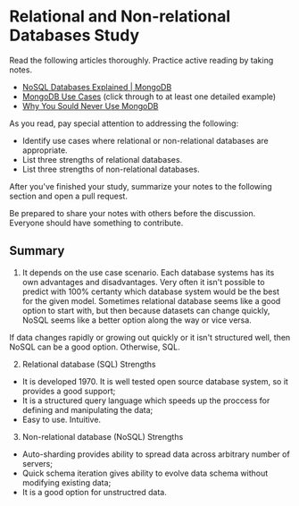 # Relational and Non-relational Databases Study

Read the following articles thoroughly. Practice active reading by taking notes.

-   [NoSQL Databases Explained | MongoDB](https://www.mongodb.com/nosql-explained)
-   [MongoDB Use Cases](http://docs.mongodb.org/ecosystem/use-cases/) (click
    through to at least one detailed example)
-   [Why You Sould Never Use MongoDB](http://www.sarahmei.com/blog/2013/11/11/why-you-should-never-use-mongodb/)

As you read, pay special attention to addressing the following:

-   Identify use cases where relational or non-relational databases are
    appropriate.
-   List three strengths of relational databases.
-   List three strengths of non-relational databases.

After you've finished your study, summarize your notes to the following section
and open a pull request.

Be prepared to share your notes with others before the discussion. Everyone
should have something to contribute.

## Summary

1. It depends on the use case scenario. Each database systems has its own advantages and disadvantages. Very often it isn't possible to predict with 100% certanty which database system would be the best for the given model. Sometimes relational database seems like a good option to start with, but then because datasets can change quickly, NoSQL seems like a better option along the way or vice versa.

If data changes rapidly or growing out quickly or it isn't structured well, then NoSQL can be a good option. Otherwise, SQL.

2. Relational database (SQL)
Strengths
- It is developed 1970. It is well tested open source database system, so it provides a good support;
- It is a structured query language which speeds up the proccess for defining and manipulating the data;
- Easy to use. Intuitive.

3. Non-relational database (NoSQL)
Strengths
- Auto-sharding provides ability to spread data across arbitrary number of servers;
- Quick schema iteration gives ability to evolve data schema without modifying existing data;
- It is a good option for unstructred data.
